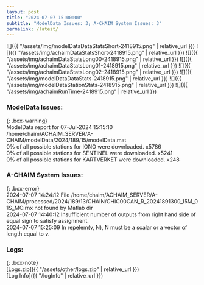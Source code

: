 ```yaml
---
layout: post
title: "2024-07-07 15:00:00"
subtitle: "ModelData Issues: 3; A-CHAIM System Issues: 3"
permalink: /latest/
---
```


![]({{ "/assets/img/modelDataDataStatsShort-2418915.png" | relative_url }})
![]({{ "/assets/img/achaimDataStatsShort-2418915.png" | relative_url }})
![]({{ "/assets/img/achaimDataStatsLong00-2418915.png" | relative_url }})
![]({{ "/assets/img/achaimDataStatsLong01-2418915.png" | relative_url }})
![]({{ "/assets/img/achaimDataStatsLong02-2418915.png" | relative_url }})
![]({{ "/assets/img/modelDataDataStats-2418915.png" | relative_url }})
![]({{ "/assets/img/modelDataStationStats-2418915.png" | relative_url }})
![]({{ "/assets/img/achaimRunTime-2418915.png" | relative_url }})


### ModelData Issues:  
  
{: .box-warning}  
 ModelData report for 07-Jul-2024 15:15:10   
 /home/chaim/ACHAIM_SERVER/A-CHAIM/modelData/2024/189/15/modelData.mat   
 0% of all possible stations for IONO were downloaded. x5786   
 0% of all possible stations for SENTINEL were downloaded. x5241   
 0% of all possible stations for KARTVERKET were downloaded. x248   
  
### A-CHAIM System Issues:  
  
{: .box-error}  
2024-07-07 14:24:12 File /home/chaim/ACHAIM_SERVER/A-CHAIM/processed/2024/189/13/CHAIN/CHIC00CAN_R_20241891300_15M_01S_MO.rnx not found by Matlab dir  
2024-07-07 14:40:12 Insufficient number of outputs from right hand side of equal sign to satisfy assignment.  
2024-07-07 15:25:09 In repelem(v, N), N must be a scalar or a vector of length equal to v.  

### Logs:  
  
{: .box-note}  
[Logs.zip]({{ "/assets/other/logs.zip" | relative_url }})  
[Log Info]({{ "/logInfo" | relative_url }})  
